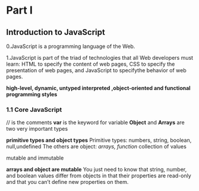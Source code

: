 # Part I

## Introduction to JavaScript

0.JavaScript is a programming language of the Web.

1.JavaScript is part of the triad of technologies that all Web developers must learn: HTML to specify the content
of web pages, CSS to specify the presentation of web pages, and JavaScript to specifythe behavior of web pages.

**high-level, dynamic, untyped interpreted ,object-oriented and functional programming styles**

### 1.1 Core JavaScript
// is the comments
**var**  is the keyword for variable
**Object** and **Arrays**  are two very important types

**primitive types and object types**
Primitive types: numbers, string, boolean, null,undefined
The others are object: *arrays, function* collection of values

mutable and immutable

**arrays and object are mutable**
You just need to know
that string, number, and boolean values differ from objects in that their properties are
read-only and that you can’t define new properties on them.
